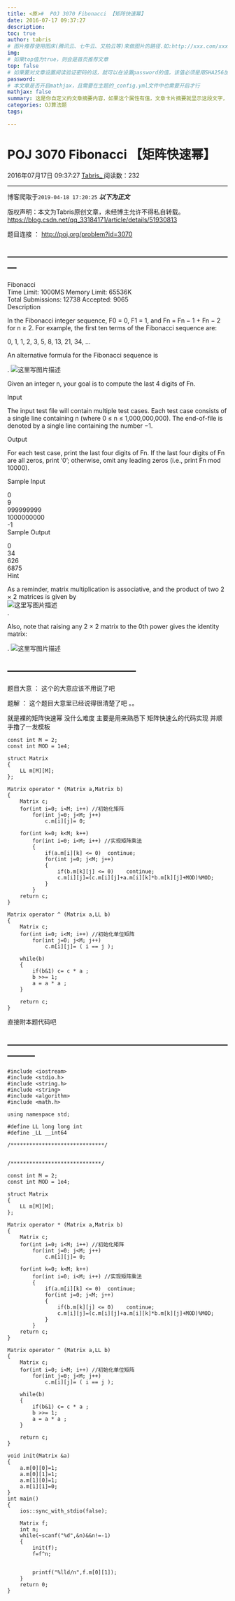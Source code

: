 ```yaml
---
title: <原>#  POJ 3070 Fibonacci 【矩阵快速幂】
date: 2016-07-17 09:37:27
description:
toc: true
author: tabris
# 图片推荐使用图床(腾讯云、七牛云、又拍云等)来做图片的路径.如:http://xxx.com/xxx.jpg
img: 
# 如果top值为true，则会是首页推荐文章
top: false
# 如果要对文章设置阅读验证密码的话，就可以在设置password的值，该值必须是用SHA256加密后的密码，防止被他人识破
password: 
# 本文章是否开启mathjax，且需要在主题的_config.yml文件中也需要开启才行
mathjax: false
summary: 这是你自定义的文章摘要内容，如果这个属性有值，文章卡片摘要就显示这段文字，否则程序会自动截取文章的部分内容作为摘要
categories: OJ算法题
tags:

---
```





#  POJ 3070 Fibonacci 【矩阵快速幂】

2016年07月17日 09:37:27  [ Tabris_ ](https://me.csdn.net/qq_33184171) 阅读数：232


--- 
 博客爬取于`2019-04-18 17:20:25`
***以下为正文***

版权声明：本文为Tabris原创文章，未经博主允许不得私自转载。
https://blog.csdn.net/qq_33184171/article/details/51930813

题目连接 ： [ http://poj.org/problem?id=3070 ](http://poj.org/problem?id=3070)

##  —————————————————————————

Fibonacci  
Time Limit: 1000MS Memory Limit: 65536K  
Total Submissions: 12738 Accepted: 9065  
Description

In the Fibonacci integer sequence, F0 = 0, F1 = 1, and Fn = Fn − 1 + Fn − 2
for n ≥ 2. For example, the first ten terms of the Fibonacci sequence are:

0, 1, 1, 2, 3, 5, 8, 13, 21, 34, …

An alternative formula for the Fibonacci sequence is

. ![这里写图片描述](http://poj.org/images/3070_1.png)

Given an integer n, your goal is to compute the last 4 digits of Fn.

Input

The input test file will contain multiple test cases. Each test case consists
of a single line containing n (where 0 ≤ n ≤ 1,000,000,000). The end-of-file
is denoted by a single line containing the number −1.

Output

For each test case, print the last four digits of Fn. If the last four digits
of Fn are all zeros, print ‘0’; otherwise, omit any leading zeros (i.e., print
Fn mod 10000).

Sample Input

0  
9  
999999999  
1000000000  
-1   
Sample Output

0  
34  
626  
6875  
Hint

As a reminder, matrix multiplication is associative, and the product of two 2
× 2 matrices is given by  
![这里写图片描述](http://poj.org/images/3070_2.png)  
.

Also, note that raising any 2 × 2 matrix to the 0th power gives the identity
matrix:

. ![这里写图片描述](http://poj.org/images/3070_3.gif)

##  ——————————————

题目大意 ： 这个的大意应该不用说了吧

题解 ： 这个题目大意里已经说得很清楚了吧 。。

就是裸的矩阵快速幂 没什么难度 主要是用来熟悉下 矩阵快速么的代码实现 并顺手撸了一发模板

    
    
    const int M = 2;
    const int MOD = 1e4;
    
    struct Matrix
    {
        LL m[M][M];
    };
    
    Matrix operator * (Matrix a,Matrix b)
    {
        Matrix c;
        for(int i=0; i<M; i++) //初始化矩阵
            for(int j=0; j<M; j++)
                c.m[i][j]= 0;
    
        for(int k=0; k<M; k++)
            for(int i=0; i<M; i++) //实现矩阵乘法
            {
                if(a.m[i][k] <= 0)  continue;
                for(int j=0; j<M; j++)
                {
                    if(b.m[k][j] <= 0)    continue;
                    c.m[i][j]=(c.m[i][j]+a.m[i][k]*b.m[k][j]+MOD)%MOD;
                }
            }
        return c;
    }
    
    Matrix operator ^ (Matrix a,LL b)
    {
        Matrix c;
        for(int i=0; i<M; i++) //初始化单位矩阵
            for(int j=0; j<M; j++)
                c.m[i][j]= ( i == j );
    
        while(b)
        {
            if(b&1) c= c * a ;
            b >>= 1;
            a = a * a ;
        }
    
        return c;
    }

直接附本题代码吧

##  ———————————————————————————

    
    
    #include <iostream>
    #include <stdio.h>
    #include <string.h>
    #include <string>
    #include <algorithm>
    #include <math.h>
    
    using namespace std;
    
    #define LL long long int
    #define _LL __int64
    
    /******************************/
    
    
    /*****************************/
    
    const int M = 2;
    const int MOD = 1e4;
    
    struct Matrix
    {
        LL m[M][M];
    };
    
    Matrix operator * (Matrix a,Matrix b)
    {
        Matrix c;
        for(int i=0; i<M; i++) //初始化矩阵
            for(int j=0; j<M; j++)
                c.m[i][j]= 0;
    
        for(int k=0; k<M; k++)
            for(int i=0; i<M; i++) //实现矩阵乘法
            {
                if(a.m[i][k] <= 0)  continue;
                for(int j=0; j<M; j++)
                {
                    if(b.m[k][j] <= 0)    continue;
                    c.m[i][j]=(c.m[i][j]+a.m[i][k]*b.m[k][j]+MOD)%MOD;
                }
            }
        return c;
    }
    
    Matrix operator ^ (Matrix a,LL b)
    {
        Matrix c;
        for(int i=0; i<M; i++) //初始化单位矩阵
            for(int j=0; j<M; j++)
                c.m[i][j]= ( i == j );
    
        while(b)
        {
            if(b&1) c= c * a ;
            b >>= 1;
            a = a * a ;
        }
    
        return c;
    }
    
    void init(Matrix &a)
    {
        a.m[0][0]=1;
        a.m[0][1]=1;
        a.m[1][0]=1;
        a.m[1][1]=0;
    }
    int main()
    {
        ios::sync_with_stdio(false);
    
        Matrix f;
        int n;
        while(~scanf("%d",&n)&&n!=-1)
        {
            init(f);
            f=f^n;
    
    
            printf("%lld/n",f.m[0][1]);
        }
        return 0;
    }

